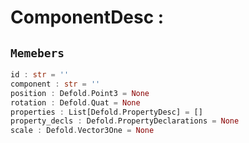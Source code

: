 
# ComponentDesc : 
## ```Memebers```    
```rust
id : str = ''  
component : str = ''  
position : Defold.Point3 = None  
rotation : Defold.Quat = None  
properties : List[Defold.PropertyDesc] = []  
property_decls : Defold.PropertyDeclarations = None  
scale : Defold.Vector3One = None  
```


